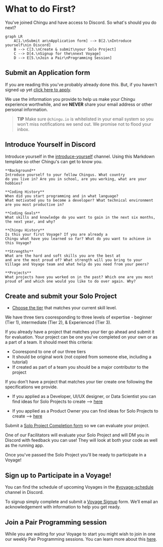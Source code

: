 # What to do First?

You've joined Chingu and have access to Discord. So what's should you do next?

```mermaid
graph LR
    A[1.\nSubmit an\nApplication form] --> B[2.\nIntroduce yourself\nin Discord]
    B --> C[3.\nCreate & submit\nyour Solo Project]
    C --> D[4.\nSignup for the\nnext Voyage]
    D --> E[5.\nJoin a Pair\nProgramming Session]
```

## Submit an Application form

If you are reading this you've probably already done this. But, if you haven't
signed up yet [click here to apply](https://forms.gle/irXhGqgqrRx94mrA9).
    
We use the information you provide to help us make your Chingu experience worthwhile, and we **NEVER** share your email address or other personal information.  

> **TIP** Make sure `@chingu.io` is whitelisted in your email system so you won't miss notifications we send out. We promise not to flood your inbox.

    
## Introduce Yourself in Discord

Introduce yourself in the [introduce-yourself](https://discord.com/channels/330284646283608064/553103063649353738) channel. Using this Markdown template so other Chingu's 
can get to know you.
    
```
**Background** 
Introduce yourself to your fellow Chingus. What country 
do you live in? Are you in school, are you working, what are your 
hobbies?

**Coding History** 
When did you start programming and in what language?
What motivated you to become a developer? What technical environment
are you most productive in?

**Coding Goals** 
What skills and knowledge do you want to gain in the next six months,
the next year, and why?

**Chingu History** 
Is this your first Voyage? If you are already a 
Chingu what have you learned so far? What do you want to achieve in 
this Voyage?

**Strengths** 
What are the hard and soft skills you are the best at 
and are the most proud of? What strength will you bring to your 
Village and Voyage team and what help do you need from your peers?

**Projects** 
What projects have you worked on in the past? Which one are you most 
proud of and which one would you like to do over again. Why?
```

## Create and submit your Solo Project

- [Choose the tier](https://www.notion.so/Solo-Projects-2a41ff900cc24a72a919f0eb5e79c42b?pvs=21) that matches your current skill level.
    
We have three tiers cooresponding to three levels of expertise - beginner (Tier 1), intermediate (Tier 2), & Experienced (Tier 3).
    
If you already have a project that matches your tier 
go ahead and submit it for evaluation. Your project can be one you've completed 
on your own or as a part of a team. It should meet this criteria:
    
- Coorespond to one of our three tiers
- It should be original work (not copied from someone else, including a tutorial)
- If created as part of a team you should be a major contributor to the project

If you don't have a project that matches your tier create one following the 
specifications we provide.
    
- If you applied as a Developer, UI/UX designer, or Data Scientist you can find 
ideas for Solo Projects to create —> [here](https://www.notion.so/4efdd43df321489d9bf4e73cbc4e66cb?pvs=21)

- If you applied as a Product Owner you can find ideas for Solo Projects to create —> [here](https://www.notion.so/45b5f1e7967f4919aea77a7c09fa5172?pvs=21)
    
Submit a [Solo Project Completion form](https://docs.chingu.io/voyage/soloproj/submit) so we can evaluate your project.
    
One of our Facilitators will evaluate your Solo Project and will DM you in 
Discord with feedback you can use! They will look at both your code as well 
as the running app.

Once you've passed the Solo Project you'll be ready to participate in a Voyage!
    

## Sign up to Participate in a Voyage!

You can find the schedule of upcoming Voyages in the 
[#voyage-schedule](https://discord.com/channels/330284646283608064/913775964138393611) 
channel in Discord. 
    
To signup simply complete and submit a [Voyage Signup](https://forms.gle/QGLbjKubYVfmSLMJ7) form. We’ll email an acknowledgement with information to help you get ready.
    

## Join a Pair Programming session

While you are waiting for your Voyage to start you might wish to join in one
our weekly Pair Programming sessions. You can learn more about this 
[here](../guides/pairprog.md).